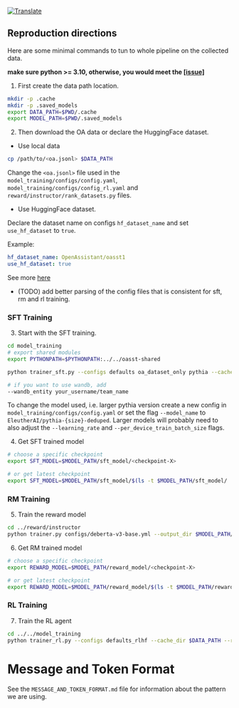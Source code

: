 <a href="https://github-com.translate.goog/LAION-AI/Open-Assistant/blob/main/model/README.md?_x_tr_sl=auto&_x_tr_tl=en&_x_tr_hl=en&_x_tr_pto=wapp">![Translate](https://img.shields.io/badge/Translate-blue)</a>

## Reproduction directions

Here are some minimal commands to tun to whole pipeline on the collected data.

**make sure python >= 3.10, otherwise, you would meet the
[[issue]](https://github.com/tiangolo/typer/issues/371#issuecomment-1288987924)**

1. First create the data path location.

```bash
mkdir -p .cache
mkdir -p .saved_models
export DATA_PATH=$PWD/.cache
export MODEL_PATH=$PWD/.saved_models
```

2. Then download the OA data or declare the HuggingFace dataset.

- Use local data

```bash
cp /path/to/<oa.jsonl> $DATA_PATH
```

Change the `<oa.jsonl>` file used in the `model_training/configs/config.yaml`,
`model_training/configs/config_rl.yaml` and `reward/instructor/rank_datasets.py`
files.

- Use HuggingFace dataset.

Declare the dataset name on configs `hf_dataset_name` and set `use_hf_dataset` to `true`.

Example:
```yaml
hf_dataset_name: OpenAssistant/oasst1
use_hf_dataset: true
```
See more [here](https://huggingface.co/datasets/OpenAssistant/oasst1)

- (TODO) add better parsing of the config files that is consistent for sft, rm
  and rl training.

### SFT Training

3. Start with the SFT training.

```bash
cd model_training
# export shared modules
export PYTHONPATH=$PYTHONPATH:../../oasst-shared

python trainer_sft.py --configs defaults oa_dataset_only pythia --cache_dir $DATA_PATH --output_dir $MODEL_PATH/sft_model

# if you want to use wandb, add
--wandb_entity your_username/team_name
```

To change the model used, i.e. larger pythia version create a new config in
`model_training/configs/config.yaml` or set the flag `--model_name` to
`EleutherAI/pythia-{size}-deduped`. Larger models will probably need to also
adjust the `--learning_rate` and `--per_device_train_batch_size` flags.

4. Get SFT trained model

```bash
# choose a specific checkpoint
export SFT_MODEL=$MODEL_PATH/sft_model/<checkpoint-X>

# or get latest checkpoint
export SFT_MODEL=$MODEL_PATH/sft_model/$(ls -t $MODEL_PATH/sft_model/ | head -n 1)
```

### RM Training

5. Train the reward model

```bash
cd ../reward/instructor
python trainer.py configs/deberta-v3-base.yml --output_dir $MODEL_PATH/reward_model
```

6. Get RM trained model

```bash
# choose a specific checkpoint
export REWARD_MODEL=$MODEL_PATH/reward_model/<checkpoint-X>

# or get latest checkpoint
export REWARD_MODEL=$MODEL_PATH/reward_model/$(ls -t $MODEL_PATH/reward_model/ | head -n 1)
```

### RL Training

7. Train the RL agent

```bash
cd ../../model_training
python trainer_rl.py --configs defaults_rlhf --cache_dir $DATA_PATH --rank_model $REWARD_MODEL --sft_model $SFT_MODEL --output_dir $MODEL_PATH/rl_model
```

# Message and Token Format

See the `MESSAGE_AND_TOKEN_FORMAT.md` file for information about the pattern we
are using.
